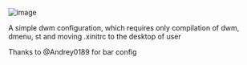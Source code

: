![image](https://github.com/Skanetdima/dwm-cfg/assets/77878845/dd0997aa-8b5d-45f4-b575-efccac7c3954)

A simple dwm configuration, which requires only compilation of dwm, dmenu, st and moving .xinitrc to the desktop of user

Thanks to @Andrey0189 for bar config
